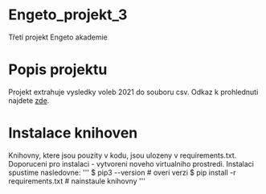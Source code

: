 # Engeto_projekt_3
Třetí projekt Engeto akademie
# Popis projektu
Projekt extrahuje vysledky voleb 2021 do souboru csv. Odkaz k prohlednuti najdete [zde](https://volby.cz/pls/ps2021/ps3?xjazyk=CZ).
# Instalace knihoven
Knihovny, ktere jsou pouzity v kodu, jsou ulozeny v requirements.txt. Doporuceni pro instalaci - vytvoreni noveho virtualniho prostredi.
Instalaci spustime nasledovne:
'''
$ pip3 --version                        # overi verzi
$ pip install -r requirements.txt       # nainstaule knihovny
'''



